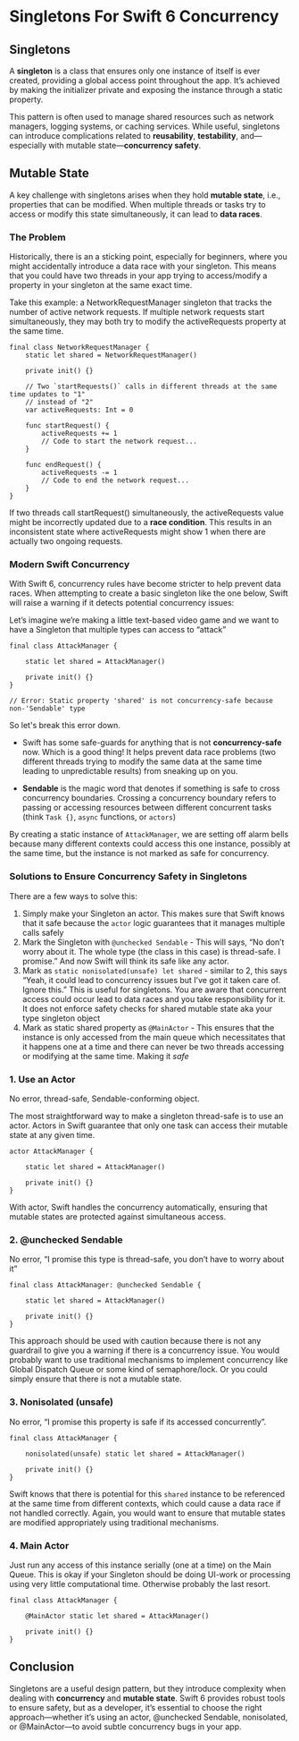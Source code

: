 # Singletons For Swift 6 Concurrency

## Singletons

A **singleton** is a class that ensures only one instance of itself is ever created, providing a global access point throughout the app. It’s achieved by making the initializer private and exposing the instance through a static property.

This pattern is often used to manage shared resources such as network managers, logging systems, or caching services. While useful, singletons can introduce complications related to **reusability**, **testability**, and—especially with mutable state—**concurrency safety**.

## Mutable State
A key challenge with singletons arises when they hold **mutable state**, i.e., properties that can be modified. When multiple threads or tasks try to access or modify this state simultaneously, it can lead to **data races**.

### The Problem
Historically, there is an a sticking point, especially for beginners, where you might accidentally introduce a data race with your singleton. This means that you could have two threads in your app trying to access/modify a property in your singleton at the same exact time. 

Take this example: a NetworkRequestManager singleton that tracks the number of active network requests. If multiple network requests start simultaneously, they may both try to modify the activeRequests property at the same time.

```
final class NetworkRequestManager {
    static let shared = NetworkRequestManager()

    private init() {}

	// Two `startRequests()` calls in different threads at the same time updates to "1"
	// instead of "2"
    var activeRequests: Int = 0

    func startRequest() {
        activeRequests += 1
        // Code to start the network request...
    }

    func endRequest() {
        activeRequests -= 1
        // Code to end the network request...
    }
}
```

If two threads call startRequest() simultaneously, the activeRequests value might be incorrectly updated due to a **race condition**. This results in an inconsistent state where activeRequests might show 1 when there are actually two ongoing requests.

### Modern Swift Concurrency
With Swift 6, concurrency rules have become stricter to help prevent data races. When attempting to create a basic singleton like the one below, Swift will raise a warning if it detects potential concurrency issues:

Let’s imagine we’re making a little text-based video game and we want to have a Singleton that multiple types can access to “attack” 

```
final class AttackManager {
    
    static let shared = AttackManager()
    
    private init() {}
}

// Error: Static property 'shared' is not concurrency-safe because non-'Sendable' type 
```


So let's break this error down.

- Swift has some safe-guards for anything that is not **concurrency-safe** now. Which is a good thing! It helps prevent data race problems (two different threads trying to modify the same data at the same time leading to unpredictable results) from sneaking up on you.

- **Sendable** is the magic word that denotes if something is safe to cross concurrency boundaries. Crossing a concurrency boundary refers to passing or accessing resources between different concurrent tasks (think `Task {}`, `async` functions, or `actors`)

By creating a static instance of `AttackManager`, we are setting off alarm bells because many different contexts could access this one instance, possibly at the same time, but the instance is not marked as safe for concurrency. 

### Solutions to Ensure Concurrency Safety in Singletons
There are a few ways to solve this:
1. Simply make your Singleton an actor. This makes sure that Swift knows that it safe because the `actor` logic guarantees that it manages multiple calls safely
2. Mark the Singleton with `@unchecked Sendable` - This will says, “No don’t worry about it. The whole type (the class in this case) is thread-safe. I promise.” And now Swift will think its safe like any actor.
3. Mark as `static nonisolated(unsafe) let shared` - similar to 2, this says “Yeah, it could lead to concurrency issues but I’ve got it taken care of. Ignore this.” This is useful for singletons. You are aware that concurrent access could occur lead to data races and you take responsibility for it. It does not enforce safety checks for shared mutable state aka your type singleton object
4. Mark as static shared property as `@MainActor`  - This ensures that the instance is only accessed from the main queue which necessitates that it happens one at a time and there can never be two threads accessing or modifying at the same time. Making it *safe*


### 1. Use an Actor
No error, thread-safe, Sendable-conforming object.

The most straightforward way to make a singleton thread-safe is to use an actor. Actors in Swift guarantee that only one task can access their mutable state at any given time.

```
actor AttackManager {
    
    static let shared = AttackManager()
    
    private init() {}
}
```

With actor, Swift handles the concurrency automatically, ensuring that mutable states are protected against simultaneous access.

### 2. @unchecked Sendable
No error, “I promise this type is thread-safe, you don’t have to worry about it” 

```
final class AttackManager: @unchecked Sendable {

    static let shared = AttackManager()

    private init() {}
}
```

This approach should be used with caution because there is not any guardrail to give you a warning if there is a concurrency issue. You would probably want to use traditional mechanisms to implement concurrency like Global Dispatch Queue or some kind of semaphore/lock. Or you could simply ensure that there is not a mutable state.

### 3. Nonisolated (unsafe)
No error, “I promise this property is safe if its accessed concurrently”. 

```
final class AttackManager {

    nonisolated(unsafe) static let shared = AttackManager()

    private init() {}
}
```

Swift knows that there is potential for this `shared` instance to be referenced at the same time from different contexts, which could cause a data race if not handled correctly. Again, you would want to ensure that mutable states are modified appropriately using traditional mechanisms.

### 4. Main Actor
Just run any access of this instance serially (one at a time) on the Main Queue. This is okay if your Singleton should be doing UI-work or processing using very little computational time. Otherwise probably the last resort.

```
final class AttackManager {

    @MainActor static let shared = AttackManager()

    private init() {}
}
```

## Conclusion
Singletons are a useful design pattern, but they introduce complexity when dealing with **concurrency** and **mutable state**. Swift 6 provides robust tools to ensure safety, but as a developer, it’s essential to choose the right approach—whether it’s using an actor, @unchecked Sendable, nonisolated, or @MainActor—to avoid subtle concurrency bugs in your app.
